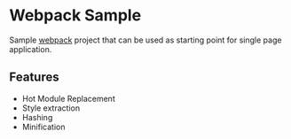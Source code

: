 # Webpack Sample

Sample [webpack](https://webpack.js.org/) project that can be used as starting point for single page application.

## Features

- Hot Module Replacement
- Style extraction
- Hashing
- Minification
